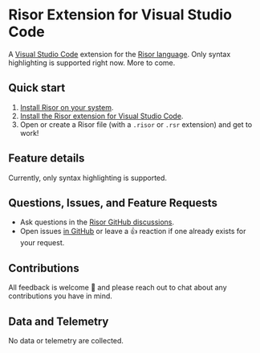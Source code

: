 # Risor Extension for Visual Studio Code

A [Visual Studio Code](https://code.visualstudio.com/) extension for the
[Risor language](https://github.com/AMuzykus/risor). Only syntax highlighting is
supported right now. More to come.

## Quick start

1. [Install Risor on your system](https://github.com/AMuzykus/risor#getting-started).
2. [Install the Risor extension for Visual Studio Code](https://marketplace.visualstudio.com/items?itemName=CurtisMyzie.risor-language).
3. Open or create a Risor file (with a `.risor` or `.rsr` extension) and get to work!

## Feature details

Currently, only syntax highlighting is supported.

## Questions, Issues, and Feature Requests

- Ask questions in the [Risor GitHub discussions](https://github.com/AMuzykus/risor/discussions).
- Open issues [in GitHub](https://github.com/AMuzykus/risor/issues) or leave a
  👍 reaction if one already exists for your request.

## Contributions

All feedback is welcome 🙏 and please reach out to chat about any contributions
you have in mind.

## Data and Telemetry

No data or telemetry are collected.
